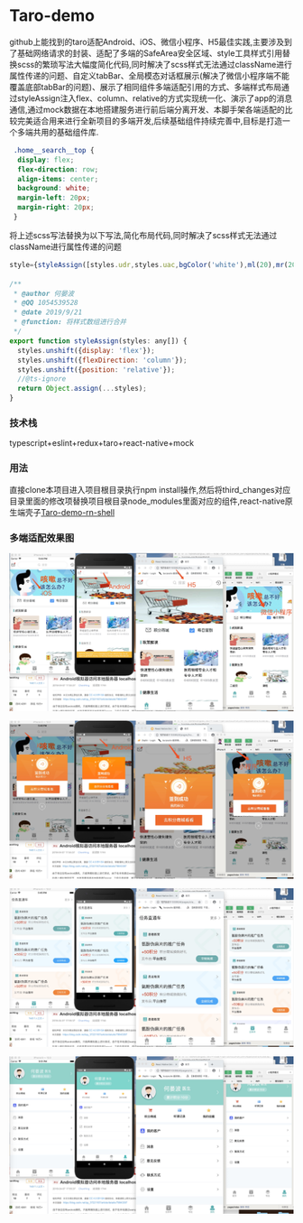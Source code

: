 # Taro-demo
github上能找到的taro适配Android、iOS、微信小程序、H5最佳实践,主要涉及到了基础网络请求的封装、适配了多端的SafeArea安全区域、style工具样式引用替换scss的繁琐写法大幅度简化代码,同时解决了scss样式无法通过className进行属性传递的问题、自定义tabBar、全局模态对话框展示(解决了微信小程序端不能覆盖底部tabBar的问题)、展示了相同组件多端适配引用的方式、多端样式布局通过styleAssign注入flex、column、relative的方式实现统一化、演示了app的消息通信,通过mock数据在本地搭建服务进行前后端分离开发、本脚手架各端适配的比较完美适合用来进行全新项目的多端开发,后续基础组件持续完善中,目标是打造一个多端共用的基础组件库.
```css
 .home__search__top {
  display: flex;
  flex-direction: row;
  align-items: center;
  background: white;
  margin-left: 20px;
  margin-right: 20px;
 }
```
将上述scss写法替换为以下写法,简化布局代码,同时解决了scss样式无法通过className进行属性传递的问题
```javascript
style={styleAssign([styles.udr,styles.uac,bgColor('white'),ml(20),mr(20)]}

/**
 * @author 何晏波
 * @QQ 1054539528
 * @date 2019/9/21
 * @function: 将样式数组进行合并
 */
export function styleAssign(styles: any[]) {
  styles.unshift({display: 'flex'});
  styles.unshift({flexDirection: 'column'});
  styles.unshift({position: 'relative'});
  //@ts-ignore
  return Object.assign(...styles);
}
```

### 技术栈
typescript+eslint+redux+taro+react-native+mock


### 用法
直接clone本项目进入项目根目录执行npm install操作,然后将third_changes对应目录里面的修改项替换项目根目录node_modules里面对应的组件,react-native原生端壳子[Taro-demo-rn-shell](https://github.com/bozaigao/Taro-demo-rn-shell)

### 多端适配效果图
![效果图1](./img/taro_1.jpeg)

![效果图1](./img/taro_2.jpeg)

![效果图1](./img/taro_3.jpeg)

![效果图1](./img/taro_4.jpeg)
